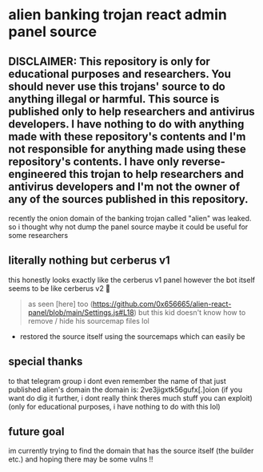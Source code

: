 # alien banking trojan react admin panel source

## DISCLAIMER: This repository is only for educational purposes and researchers. You should never use this trojans' source to do anything illegal or harmful. This source is published only to help researchers and antivirus developers. I have nothing to do with anything made with these repository's contents and I'm not responsible for anything made using these repository's contents. I have only reverse-engineered this trojan to help researchers and antivirus developers and I'm not the owner of any of the sources published in this repository.


recently the onion domain of the banking trojan called "alien" was leaked. so i thought why not dump the panel source maybe it could be useful for some researchers
## literally nothing but cerberus v1

this honestly looks exactly like the cerberus v1 panel however the bot itself seems to be like cerberus v2 🤔
> as seen [here] too (https://github.com/0x656665/alien-react-panel/blob/main/Settings.js#L18)
but this kid doesn't know how to remove / hide his sourcemap files lol
- restored the source itself using the sourcemaps which can easily be

## special thanks
to that telegram group i dont even remember the name of that just published alien's domain
the domain is: 2ve3jigxtk56gufx[.]oion (if you want do dig it further, i dont really think theres much stuff you can exploit)
(only for educational purposes, i have nothing to do with this lol)

## future goal
im currently trying to find the domain that has the source itself (the builder etc.) and hoping there may be some vulns !!
